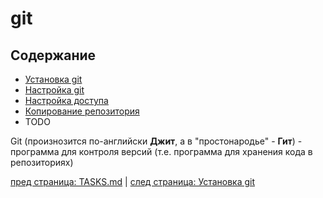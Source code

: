 # git #

## Содержание ##

* [Установка git](git/install.md)
* [Настройка git](git/setup.md)
* [Настройка доступа](git/access.md)
* [Копирование репозитория](git/copy-repo.md)
* TODO

Git (произнозится по-английски **Джит**, а в "простонародье" - **Гит**) - программа для контроля версий (т.е. программа для хранения кода в репозиториях)

[пред страница: TASKS.md](../TASKS.md) | [след страница: Установка git](git/install.md)
